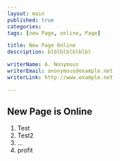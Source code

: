 ```yaml
---
layout: main
published: true
categories:
tags: [new Page, online, Page]

title: New Page Online
description: blblblblblblbl

writerName: A. Nonymous
writerEmail: anonymous@example.net
writerLink: http://www.example.net

---
```


## New Page is Online
1. Test
2. Test2
3. ...
4. profit